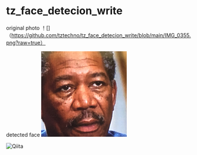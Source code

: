 # tz_face_detecion_write

original photo
！[]（https://github.com/tztechno/tz_face_detecion_write/blob/main/IMG_0355.png?raw=true）

detected face
![](https://github.com/tztechno/tz_face_detecion_write/blob/main/IMG_0355_246_128.png?raw=true)

![Qiita](https://qiita-image-store.s3.amazonaws.com/0/45617/015bd058-7ea0-e6a5-b9cb-36a4fb38e59c.png "Qiita")

